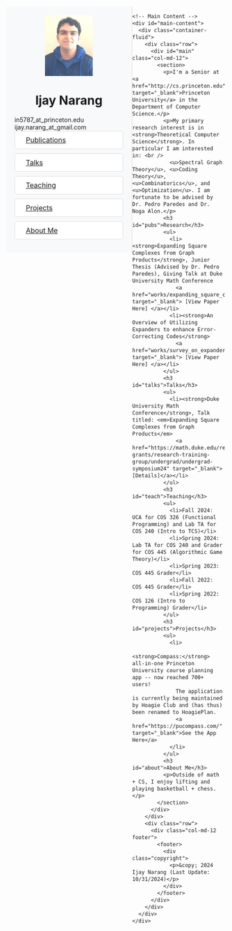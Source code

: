<html>
<head>
  <title>Ijay Narang</title>
  <meta http-equiv="content-type" content="text/html; charset=utf-8" />
  <meta name="description" content="" />
  <meta name="keywords" content="" />
  <link href="css/fonts.css" rel="stylesheet" type="text/css" />
  <link rel="stylesheet" href="css/bootstrap.min.css" />
  <link rel="stylesheet" href="css/bootstrap-theme.min.css" />
  <link rel="stylesheet" href="css/style.css" />
  <link href="https://cdnjs.cloudflare.com/ajax/libs/font-awesome/6.2.1/css/all.min.css" rel="stylesheet">
  <script src="https://ajax.googleapis.com/ajax/libs/jquery/1.11.0/jquery.min.js"></script>
  <script src="http://netdna.bootstrapcdn.com/bootstrap/3.1.1/js/bootstrap.min.js"></script>
  <style>
    /* Sidebar styling */
    #sidebar {
      position: relative;
      width: 250px;
      height: 100%;
      background: #f8f9fa;
      padding: 20px;
      border-right: 1px solid #ddd;
      flex-shrink: 0;
      overflow-y: auto;
    }

    #main-content {
      flex-grow: 1;
      padding: 20px;
    }

    #logo img {
      width: 100%;
      height: auto;
      max-width: 110px;
      margin: 0 auto;
      display: block;
    }

    #logo h1, #logo .byline {
      text-align: center;
    }

    nav .list-group-item {
      margin-bottom: 10px;
      background-color: #fff;
      border: 1px solid #ddd;
      border-radius: 5px;
      padding: 10px 15px;
      font-size: 16px;
      display: flex;
      align-items: center;
    }

    nav .list-group-item i {
      margin-right: 10px;
    }

    /* Flex container for layout */
    .flex-container {
      display: flex;
      flex-direction: row;
      min-height: 100vh; /* Full height for the container */
    }

    /* Adjustments for smaller screens */
    @media (max-width: 768px) {
      .flex-container {
        flex-direction: column;
      }

      #sidebar {
        width: 100%;
        border-right: none;
        border-bottom: 1px solid #ddd;
      }

      #main-content {
        margin-left: 0;
      }
    }
  </style>
</head>
<body>
  <div class="flex-container">
    <!-- Sidebar -->
    <div id="sidebar">
      <div id="logo" class="clearfix">
        <span class="image"><img src="profile_pic.PNG" alt="Me" class="img-circle" /></span>
        <h1 id="title">Ijay Narang</h1>
      </div>
      <div id="logo" class="clearfix">
        <span class="byline">in5787_at_princeton.edu</span>
        <span class="byline">ijay.narang_at_gmail.com</span>
      </div>
      <nav>
        <div class="list-group">
          <a href="#pubs" class="list-group-item">
            <i class="fa-solid fa-file"></i><span>Publications</span>
          </a>
          <a href="#talks" class="list-group-item">
            <i class="fa-solid fa-circle-play"></i><span>Talks</span>
          </a>
          <a href="#teach" class="list-group-item">
            <i class="fa-solid fa-graduation-cap"></i><span>Teaching</span>
          </a>
          <a href="#projects" class="list-group-item">
            <i class="fa-solid fa-toolbox"></i><span>Projects</span>
          </a>
          <a href="#about" class="list-group-item">
            <i class="fa-solid fa-user"></i><span>About Me</span>
          </a>
        </div>
      </nav>
    </div>

    <!-- Main Content -->
    <div id="main-content">
      <div class="container-fluid">
        <div class="row">
          <div id="main" class="col-md-12">
            <section>
              <p>I'm a Senior at <a href="http://cs.princeton.edu" target="_blank">Princeton University</a> in the Department of Computer Science.</p>
              <p>My primary research interest is in <strong>Theoretical Computer Science</strong>. In particular I am interested in: <br />
                <u>Spectral Graph Theory</u>, <u>Coding Theory</u>, <u>Combinatorics</u>, and <u>Optimization</u>. I am fortunate to be advised by Dr. Pedro Paredes and Dr. Noga Alon.</p>
              <h3 id="pubs">Research</h3>
              <ul>
                <li><strong>Expanding Square Complexes from Graph Products</strong>, Junior Thesis (Advised by Dr. Pedro Paredes), Giving Talk at Duke University Math Conference
                  <a href="works/expanding_square_complexes_from_graph_products.pdf" target="_blank"> [View Paper Here] </a></li>
                <li><strong>An Overview of Utilizing Expanders to enhance Error-Correcting Codes</strong>
                  <a href="works/survey_on_expanders_in_coding_theory.pdf" target="_blank"> [View Paper Here] </a></li>
              </ul>
              <h3 id="talks">Talks</h3>
              <ul>
                <li><strong>Duke University Math Conference</strong>, Talk titled: <em>Expanding Square Complexes from Graph Products</em>
                  <a href="https://math.duke.edu/research/research-grants/research-training-group/undergrad/undergrad-symposium24" target="_blank">[Details]</a></li>
              </ul>
              <h3 id="teach">Teaching</h3>
              <ul>
                <li>Fall 2024: UCA for COS 326 (Functional Programming) and Lab TA for COS 240 (Intro to TCS)</li>
                <li>Spring 2024: Lab TA for COS 240 and Grader for COS 445 (Algorithmic Game Theory)</li>
                <li>Spring 2023: COS 445 Grader</li>
                <li>Fall 2022: COS 445 Grader</li>
                <li>Spring 2022: COS 126 (Intro to Programming) Grader</li>
              </ul>
              <h3 id="projects">Projects</h3>
              <ul>
                <li>
                  <strong>Compass:</strong> all-in-one Princeton University course planning app -- now reached 700+ users!
                  The application is currently being maintained by Hoagie Club and (has thus) been renamed to HoagiePlan.
                  <a href="https://pucompass.com/" target="_blank">See the App Here</a>
                </li>
              </ul>
              <h3 id="about">About Me</h3>
              <p>Outside of math + CS, I enjoy lifting and playing basketball + chess.</p>
            </section>
          </div>
        </div>
        <div class="row">
          <div class="col-md-12 footer">
            <footer>
              <div class="copyright">
                <p>&copy; 2024 Ijay Narang (Last Update: 10/31/2024)</p>
              </div>
            </footer>
          </div>
        </div>
      </div>
    </div>
  </div>
</body>
</html>
